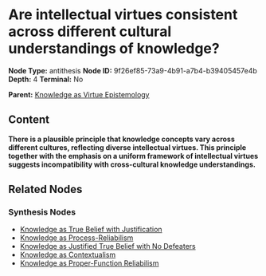 # Are intellectual virtues consistent across different cultural understandings of knowledge?

**Node Type:** antithesis
**Node ID:** 9f26ef85-73a9-4b91-a7b4-b39405457e4b
**Depth:** 4
**Terminal:** No

**Parent:** [Knowledge as Virtue Epistemology](knowledge-as-virtue-epistemology-synthesis-dc2503fb-1332-4a2e-aca9-37c2296ad643.md)

## Content

**There is a plausible principle that knowledge concepts vary across different cultures, reflecting diverse intellectual virtues. This principle together with the emphasis on a uniform framework of intellectual virtues suggests incompatibility with cross-cultural knowledge understandings.**

## Related Nodes

### Synthesis Nodes

- [Knowledge as True Belief with Justification](knowledge-as-true-belief-with-justification-synthesis-ef0ff898-57ab-4646-b05d-c7c4fe3ccb6a.md)
- [Knowledge as Process-Reliabilism](knowledge-as-process-reliabilism-synthesis-111c2bc0-b88e-4564-9924-6305787dd4a7.md)
- [Knowledge as Justified True Belief with No Defeaters](knowledge-as-justified-true-belief-with-no-defeaters-synthesis-9d2adaa8-cf70-477f-998f-aec3ac2c2ded.md)
- [Knowledge as Contextualism](knowledge-as-contextualism-synthesis-f1404139-bcea-4646-af24-33ef143d773d.md)
- [Knowledge as Proper-Function Reliabilism](knowledge-as-proper-function-reliabilism-synthesis-ab59936a-83a1-4cc6-aa1a-f4242dfb1581.md)
